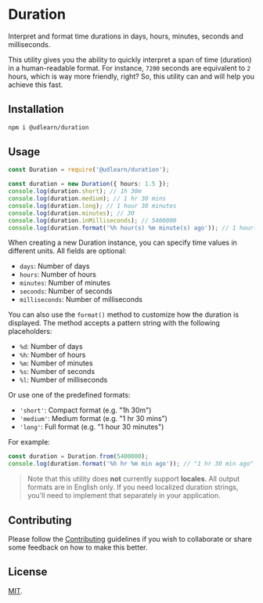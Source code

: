 # Duration

Interpret and format time durations in days, hours, minutes, seconds and milliseconds.

This utility gives you the ability to quickly interpret a span of time (duration) in a
human-readable format. For instance, `7200` seconds are equivalent to `2` hours, which
is way more friendly, right? So, this utility can and will help you achieve this fast.

## Installation

```bash
npm i @udlearn/duration
```

## Usage

```ts
const Duration = require('@udlearn/duration');

const duration = new Duration({ hours: 1.5 });
console.log(duration.short); // 1h 30m
console.log(duration.medium); // 1 hr 30 mins
console.log(duration.long); // 1 hour 30 minutes
console.log(duration.minutes); // 30
console.log(duration.inMilliseconds); // 5400000
console.log(duration.format('%h hour(s) %m minute(s) ago')); // 1 hour(s) 30 minute(s) ago
```

When creating a new Duration instance, you can specify time values in different units.
All fields are optional:

- `days`: Number of days
- `hours`: Number of hours
- `minutes`: Number of minutes
- `seconds`: Number of seconds
- `milliseconds`: Number of milliseconds

You can also use the `format()` method to customize how the duration is displayed.
The method accepts a pattern string with the following placeholders:

- `%d`: Number of days
- `%h`: Number of hours
- `%m`: Number of minutes
- `%s`: Number of seconds
- `%l`: Number of milliseconds

Or use one of the predefined formats:

- `'short'`: Compact format (e.g. "1h 30m")
- `'medium'`: Medium format (e.g. "1 hr 30 mins")
- `'long'`: Full format (e.g. "1 hour 30 minutes")

For example:

```js
const duration = Duration.from(5400000);
console.log(duration.format('%h hr %m min ago')); // "1 hr 30 min ago"
```

> Note that this utility does **not** currently support **locales**. All
> output formats are in English only. If you need localized duration strings,
> you'll need to implement that separately in your application.

## Contributing

Please follow the [Contributing](CONTRIBUTING.md) guidelines if you wish to collaborate
or share some feedback on how to make this better.

## License

[MIT](LICENSE).
